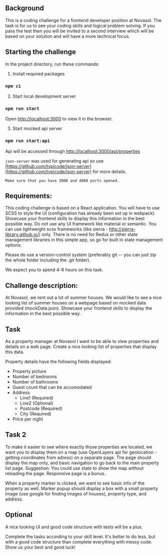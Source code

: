 ## Background
This is a coding challenge for a frontend developer position at Novasol. The task is for us to see your coding skills and logical problem solving. If you pass the test then you will be invited to a second interview which will be based on your solution and will have a more technical focus.

## Starting the challenge

In the project directory, run these commands:

1. Install required packages
### `npm ci`

2. Start local development server
### `npm run start`

Open [http://localhost:3000](http://localhost:3000) to view it in the browser.

3. Start mocked api server

### `npm run start:api`

Api will be accessed through [http://localhost:3000/api/properties](http://localhost:3000/api/properties)

`json-server` was used for generating api so use [https://github.com/typicode/json-server](https://github.com/typicode/json-server) for more details.

```Make sure that you have 3000 and 4000 ports opened.```

## Requirements:
This coding challenge is based on a React application. You will have to use SCSS to style the UI (configuration has already been set up in webpack). Showcase your frontend skills to display this information in the best possible way. Do not use any UI framework like material or semantic. You can use lightweight scss frameworks (like sierra - http://sierra-library.github.io/) only.
There is no need for Redux or other state management libraries in this simple app, so go for built in state management options.

Please do use a version-control system (preferably git -- you can just zip the whole folder including the .git folder).

We expect you to spend 4-8 hours on this task.

## Challenge description:
At Novasol, we rent out a lot of summer houses. We would like to see a nice looking list of summer houses on a webpage based on mocked data provided (mockData.json). Showcase your frontend skills to display the information in the best possible way.

## Task
As a property manager at Novasol I want to be able to view properties and details on a web page. Create a nice looking list of properties that display this data.

Property details have the following fields displayed:
<ul>
  <li>Property picture</li>
  <li>Number of bedrooms</li>
  <li>Number of bathrooms</li>
  <li>Guest count that can be accomodated</li>
  <li>
    Address
    <ul>
      <li>Line1 (Required)</li>
      <li>Line2 (Optional)</li>
      <li>Postcode (Required)</li>
      <li>City (Required)</li>
    </ul>
  </li>
  <li>Price per night</li>
</ul>

## Task 2
To make it easier to see where exactly those properties are located, we want you to display them on a map (use OpenLayers api for geolocation - getting coordinates from adress) on a separate page. The page should display the map only, and basic navigation to go back to the main property list page.
Suggestion: You could use state to show the map without reloading the page. Responsive page is a bonus.

When a property marker is clicked, we want to see basic info of the property as well. Marker popup should display a box with a small property image (use google for finding images of houses), property type, and address.

## Optional
A nice looking UI and good code structure with tests will be a plus.

Complete the tasks according to your skill level. It's better to do less, but with a good code structure than complete everything with messy code. Show us your best and good luck!
